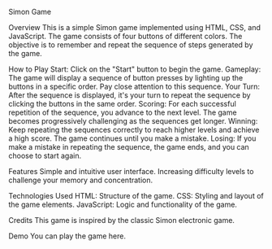Simon Game

Overview
This is a simple Simon game implemented using HTML, CSS, and JavaScript. The game consists of four buttons of different colors. The objective is to remember and repeat the sequence of steps generated by the game.

How to Play
Start: Click on the "Start" button to begin the game.
Gameplay: The game will display a sequence of button presses by lighting up the buttons in a specific order. Pay close attention to this sequence.
Your Turn: After the sequence is displayed, it's your turn to repeat the sequence by clicking the buttons in the same order.
Scoring: For each successful repetition of the sequence, you advance to the next level. The game becomes progressively challenging as the sequences get longer.
Winning: Keep repeating the sequences correctly to reach higher levels and achieve a high score. The game continues until you make a mistake.
Losing: If you make a mistake in repeating the sequence, the game ends, and you can choose to start again.

Features
Simple and intuitive user interface.
Increasing difficulty levels to challenge your memory and concentration.

Technologies Used
HTML: Structure of the game.
CSS: Styling and layout of the game elements.
JavaScript: Logic and functionality of the game.

Credits
This game is inspired by the classic Simon electronic game.

Demo
You can play the game here.
